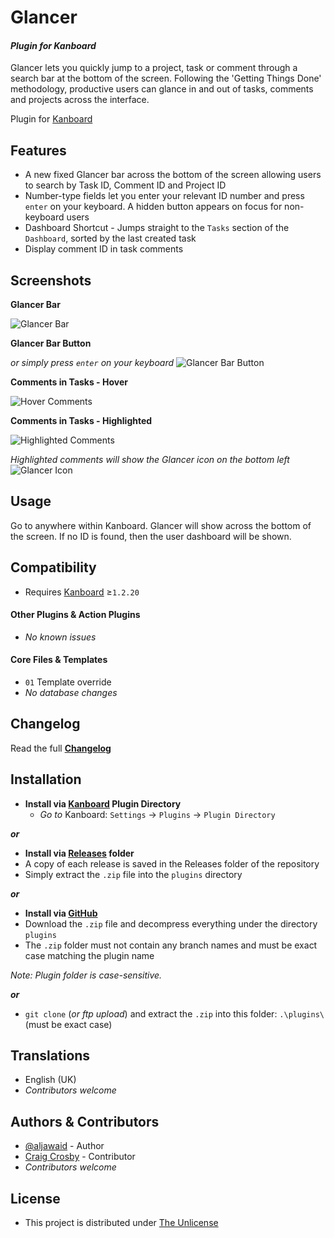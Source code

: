 # Glancer

#### _Plugin for Kanboard_

Glancer lets you quickly jump to a project, task or comment through a search bar at the bottom of the screen. Following the 'Getting Things Done' methodology, productive users can glance in and out of tasks, comments and projects across the interface.

Plugin for [Kanboard](https://github.com/fguillot/kanboard "Kanboard - Kanban Project Management Software")


Features
-------------

- A new fixed Glancer bar across the bottom of the screen allowing users to search by Task ID, Comment ID and Project ID
- Number-type fields let you enter your relevant ID number and press `enter` on your keyboard. A hidden button appears on focus for non-keyboard users
- Dashboard Shortcut - Jumps straight to the `Tasks` section of the `Dashboard`, sorted by the last created task
- Display comment ID in task comments


Screenshots
----------

**Glancer Bar**

![Glancer Bar](../master/screenshot-glancer.png "Glancer Bar")

**Glancer Bar Button**

_or simply press `enter` on your keyboard_
![Glancer Bar Button](../master/screenshot-glancer-button.png "Glancer Bar Button")

**Comments in Tasks - Hover**

![Hover Comments](../master/screenshot-comment-hover.png "Hover")

**Comments in Tasks - Highlighted**

![Highlighted Comments](../master/screenshot-comment-highlighted.png "Highlighted")

_Highlighted comments will show the Glancer icon on the bottom left_
![Glancer Icon](../master/glancer-icon.png)

Usage
-------------

Go to anywhere within Kanboard. Glancer will show across the bottom of the screen. If no ID is found, then the user dashboard will be shown.


Compatibility
-------------

- Requires [Kanboard](https://github.com/fguillot/kanboard "Kanboard - Kanban Project Management Software") ≥`1.2.20`

#### Other Plugins & Action Plugins
- _No known issues_
#### Core Files & Templates
- `01` Template override
- _No database changes_


Changelog
---------

Read the full [**Changelog**](../master/changelog.md "See changes")


Installation
------------

- **Install via [Kanboard](https://github.com/fguillot/kanboard "Kanboard - Kanban Project Management Software") Plugin Directory**
  - _Go to_ Kanboard: `Settings` -> `Plugins` -> `Plugin Directory`

**_or_**

- **Install via [Releases](../master/Releases/ "A copy of each release is saved in the folder") folder**
 - A copy of each release is saved in the Releases folder of the repository
 - Simply extract the `.zip` file into the `plugins` directory

**_or_**

- **Install via [GitHub](https://github.com/aljawaid "Find the correct plugin from the list of repositories")**
- Download the `.zip` file and decompress everything under the directory `plugins`
 - The `.zip` folder must not contain any branch names and must be exact case matching the plugin name

_Note: Plugin folder is case-sensitive._

**_or_**
- `git clone` (_or ftp upload_) and extract the `.zip` into this folder: `.\plugins\` (must be exact case)


Translations
------------

- English (UK)
- _Contributors welcome_


Authors & Contributors
----------------------

- [@aljawaid](https://github.com/aljawaid) - Author
- [Craig Crosby](https://github.com/creecros) - Contributor
- _Contributors welcome_


License
-------
- This project is distributed under [The Unlicense](../master/LICENSE "Read The Unlicense")
